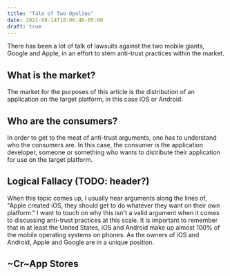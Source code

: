 ```yaml
---
title: "Tale of Two Opolies"
date: 2021-08-14T18:06:46-05:00
draft: true
---
```


There has been a lot of talk of lawsuits against the two mobile giants, Google
and Apple, in an effort to stem anti-trust practices within the market.

<!--more-->

## What is the market?

The market for the purposes of this article is the distribution of an
application on the target platform, in this case iOS or Android.

## Who are the consumers?

In order to get to the meat of anti-trust arguments, one has to understand who
the consumers are. In this case, the consumer is the application developer,
someone or something who wants to distribute their application for use on the
target platform.

## Logical Fallacy (TODO: header?)

When this topic comes up, I usually hear arguments along the lines of, "Apple
created iOS, they should get to do whatever they want on their own platform." I
want to touch on why this isn't a valid argument when it comes to discussing
anti-trust practices at this scale. It is important to remember that in at least
the United States, iOS and Android make up almost 100% of the mobile operating
systems on phones. As the owners of iOS and Android, Apple and Google are in a
unique position.

## ~Cr~App Stores
